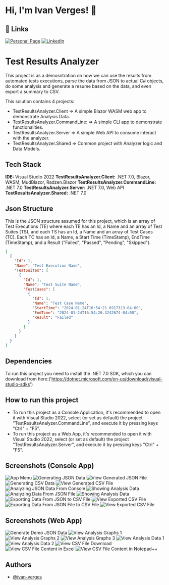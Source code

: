 # Hi, I'm Ivan Verges! 👋


## 🔗 Links
[![Personal Page](https://img.shields.io/badge/my_portfolio-000?style=for-the-badge&logo=ko-fi&logoColor=white)](https://ivanverges.com/)
[![LinkedIn](https://img.shields.io/badge/linkedin-0A66C2?style=for-the-badge&logo=linkedin&logoColor=white)](https://www.linkedin.com/in/ivan-verges/)


# Test Results Analyzer
This project is as a demosntration on how we can use the results from automated tests executions, parse the data from JSON to actual C# objects, do some analysis and generate a resume based on the data, and even export a summary to CSV.

This solution contains 4 projects:
 - TestResultsAnalyzer.Client => A simple Blazor WASM web app to demonstrate Analysis Data.
 - TestResultsAnalyzer.CommandLine: => A simple CLI app to demonstrate functionalities.
 - TestResultsAnalyzer.Server => A simple Web API to consume interact with the analyzer.
 - TestResultsAnalyzer.Shared => Common project with Analyzer logic and Data Models.


## Tech Stack
**IDE:** Visual Studio 2022
**TestResultsAnalyzer.Client:** .NET 7.0, Blazor, WASM, MudBlazor, Radzen.Blazor
**TestResultsAnalyzer.CommandLine:** .NET 7.0
**TestResultsAnalyzer.Server:** .NET 7.0, Web API
**TestResultsAnalyzer.Shared:** .NET 7.0


## Json Structure
This is the JSON structure assumed for this project, which is an array of Test Executions (TE) where each TE has an Id, a Name and an array of Test Suites (TS), and each TS has an Id, a Name and an array of Test Cases (TC). Each TC has an Id, a Name, a Start Time (TimeStamp), EndTime (TimeStamp), and a Result ("Failed", "Passed", "Pending", "Skipped").

```json
[
  {
    "Id": 1,
    "Name": "Test Execution Name",
    "TestSuites": [
      {
        "Id": 1,
        "Name": "Test Suite Name",
        "TestCases": [
          {
            "Id": 1,
            "Name": "Test Case Name",
            "StartTime": "2024-01-24T16:54:21.6917313-04:00",
            "EndTime": "2024-01-24T16:54:26.3242674-04:00",
            "Result": "Failed"
          }
        ]
      }
    ]
  }
]
```


## Dependencies
To run this project you need to install the .NET 7.0 SDK, which you can download from here:('https://dotnet.microsoft.com/en-us/download/visual-studio-sdks')


## How to run this project
- To run this project as a Console Application, it's recommended to open it with Visual Studio 2022, select (or set as default) the project "TestResultsAnalyzer.CommandLine", and execute it by pressing keys "Ctrl" + "F5".
- To run this project as a Web App, it's recommended to open it with Visual Studio 2022, select (or set as default) the project "TestResultsAnalyzer.Server", and execute it by pressing keys "Ctrl" + "F5".


## Screenshots (Console App)
![App Menu](https://github.com/ivan-verges/TestResultsAnalizer/blob/master/Screenshots/CLI01.png?raw=true)
![Generating JSON Data](https://github.com/ivan-verges/TestResultsAnalizer/blob/master/Screenshots/CLI02.png?raw=true)
![View Generated JSON File](https://github.com/ivan-verges/TestResultsAnalizer/blob/master/Screenshots/CLI03.png?raw=true)
![Generating CSV Data](https://github.com/ivan-verges/TestResultsAnalizer/blob/master/Screenshots/CLI04.png?raw=true)
![View Generated CSV File](https://github.com/ivan-verges/TestResultsAnalizer/blob/master/Screenshots/CLI05.png?raw=true)
![Analyzing JSON Data From Console](https://github.com/ivan-verges/TestResultsAnalizer/blob/master/Screenshots/CLI06.png?raw=true)
![Showing Analysis Data](https://github.com/ivan-verges/TestResultsAnalizer/blob/master/Screenshots/CLI07.png?raw=true)
![Analyzing Data From JSON File](https://github.com/ivan-verges/TestResultsAnalizer/blob/master/Screenshots/CLI08.png?raw=true)
![Showing Analysis Data](https://github.com/ivan-verges/TestResultsAnalizer/blob/master/Screenshots/CLI09.png?raw=true)
![Exporting Data From JSON to CSV File](https://github.com/ivan-verges/TestResultsAnalizer/blob/master/Screenshots/CLI10.png?raw=true)
![View Exported CSV File](https://github.com/ivan-verges/TestResultsAnalizer/blob/master/Screenshots/CLI11.png?raw=true)
![Exporting Data From JSON File to CSV File](https://github.com/ivan-verges/TestResultsAnalizer/blob/master/Screenshots/CLI12.png?raw=true)
![View Exported CSV File](https://github.com/ivan-verges/TestResultsAnalizer/blob/master/Screenshots/CLI13.png?raw=true)


## Screenshots (Web App)
![Generate Demo JSON Data](https://github.com/ivan-verges/TestResultsAnalizer/blob/master/Screenshots/Web01.png?raw=true)
![View Analysis Graphs 1](https://github.com/ivan-verges/TestResultsAnalizer/blob/master/Screenshots/Web02.png?raw=true)
![View Analysis Graphs 2](https://github.com/ivan-verges/TestResultsAnalizer/blob/master/Screenshots/Web03.png?raw=true)
![View Analysis Graphs 3](https://github.com/ivan-verges/TestResultsAnalizer/blob/master/Screenshots/Web04.png?raw=true)
![View Analysis Data 1](https://github.com/ivan-verges/TestResultsAnalizer/blob/master/Screenshots/Web05.png?raw=true)
![View Analysis Data 2](https://github.com/ivan-verges/TestResultsAnalizer/blob/master/Screenshots/Web06.png?raw=true)
![View CSV File Download](https://github.com/ivan-verges/TestResultsAnalizer/blob/master/Screenshots/Web07.png?raw=true)
![View CSV File Content in Excel](https://github.com/ivan-verges/TestResultsAnalizer/blob/master/Screenshots/Web08.png?raw=true)
![View CSV File Content in Notepad++](https://github.com/ivan-verges/TestResultsAnalizer/blob/master/Screenshots/Web09.png?raw=true)


## Authors
- [@ivan-verges](https://github.com/ivan-verges/)
